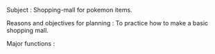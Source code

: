Subject :  Shopping-mall for pokemon items.

Reasons and objectives for planning : To practice how to make a basic shopping mall.

Major functions : 
